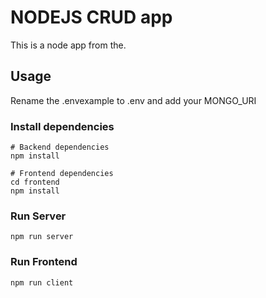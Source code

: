 # NODEJS CRUD app

This is a node app from the.

## Usage

Rename the .envexample to .env and add your MONGO_URI

### Install dependencies

```
# Backend dependencies
npm install

# Frontend dependencies
cd frontend
npm install
```

### Run Server

```
npm run server
```

### Run Frontend

```
npm run client
```
